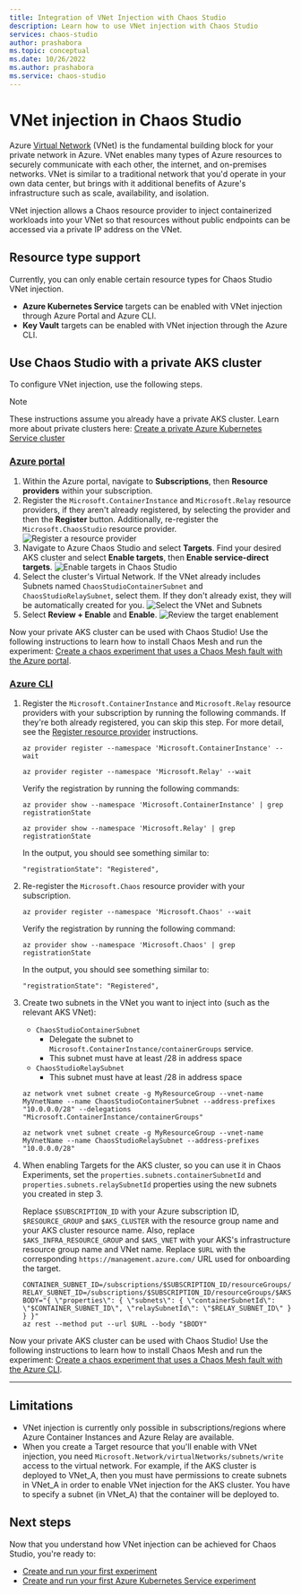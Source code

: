 ```yaml
---
title: Integration of VNet Injection with Chaos Studio
description: Learn how to use VNet injection with Chaos Studio
services: chaos-studio
author: prashabora
ms.topic: conceptual
ms.date: 10/26/2022
ms.author: prashabora
ms.service: chaos-studio
---
```

# VNet injection in Chaos Studio

Azure [Virtual Network](../virtual-network/virtual-networks-overview.md) (VNet) is the fundamental building block for your private network in Azure. VNet enables many types of Azure resources to securely communicate with each other, the internet, and on-premises networks. VNet is similar to a traditional network that you'd operate in your own data center, but brings with it additional benefits of Azure's infrastructure such as scale, availability, and isolation.

VNet injection allows a Chaos resource provider to inject containerized workloads into your VNet so that resources without public endpoints can be accessed via a private IP address on the VNet.

## Resource type support
Currently, you can only enable certain resource types for Chaos Studio VNet injection.
* **Azure Kubernetes Service** targets can be enabled with VNet injection through Azure Portal and Azure CLI.
* **Key Vault** targets can be enabled with VNet injection through the Azure CLI.

## Use Chaos Studio with a private AKS cluster

To configure VNet injection, use the following steps.

> [!NOTE]
> These instructions assume you already have a private AKS cluster. Learn more about private clusters here: [Create a private Azure Kubernetes Service cluster](../aks/private-clusters.md)

### [Azure portal](#tab/azure-portal)

1. Within the Azure portal, navigate to **Subscriptions**, then **Resource providers** within your subscription. 
1. Register the `Microsoft.ContainerInstance` and `Microsoft.Relay` resource providers, if they aren't already registered, by selecting the provider and then the **Register** button. Additionally, re-register the `Microsoft.ChaosStudio` resource provider.
![Register a resource provider](images/vnet-register-resource-provider.png)
1. Navigate to Azure Chaos Studio and select **Targets**. Find your desired AKS cluster and select **Enable targets**, then **Enable service-direct targets**.
![Enable targets in Chaos Studio](images/vnet-enable-targets.png)
1. Select the cluster's Virtual Network. If the VNet already includes Subnets named `ChaosStudioContainerSubnet` and `ChaosStudioRelaySubnet`, select them. If they don't already exist, they will be automatically created for you.
![Select the VNet and Subnets](images/vnet-select-subnets.png)
1. Select **Review + Enable** and **Enable**.
![Review the target enablement](images/vnet-review.png)

Now your private AKS cluster can be used with Chaos Studio! Use the following instructions to learn how to install Chaos Mesh and run the experiment: [Create a chaos experiment that uses a Chaos Mesh fault with the Azure portal](chaos-studio-tutorial-aks-portal.md).

### [Azure CLI](#tab/azure-cli)

1. Register the `Microsoft.ContainerInstance` and `Microsoft.Relay` resource providers with your subscription by running the following commands. If they're both already registered, you can skip this step. For more detail, see the [Register resource provider](../azure-resource-manager/management/resource-providers-and-types.md) instructions.

    ```azurecli
    az provider register --namespace 'Microsoft.ContainerInstance' --wait
    ```

    ```azurecli
    az provider register --namespace 'Microsoft.Relay' --wait
    ```

    Verify the registration by running the following commands:

    ```azurecli
    az provider show --namespace 'Microsoft.ContainerInstance' | grep registrationState
    ```

    ```azurecli
    az provider show --namespace 'Microsoft.Relay' | grep registrationState
    ```

    In the output, you should see something similar to:

    ```azurecli
    "registrationState": "Registered",
    ```

1. Re-register the `Microsoft.Chaos` resource provider with your subscription.

    ```azurecli
    az provider register --namespace 'Microsoft.Chaos' --wait
    ```

    Verify the registration by running the following command:

    ```azurecli
    az provider show --namespace 'Microsoft.Chaos' | grep registrationState
    ```

    In the output, you should see something similar to:

    ```azurecli
    "registrationState": "Registered",
    ```

1. Create two subnets in the VNet you want to inject into (such as the relevant AKS VNet):

    - `ChaosStudioContainerSubnet`
        - Delegate the subnet to `Microsoft.ContainerInstance/containerGroups` service.
        - This subnet must have at least /28 in address space
    - `ChaosStudioRelaySubnet`
        - This subnet must have at least /28 in address space
        
    ```azurecli
    az network vnet subnet create -g MyResourceGroup --vnet-name MyVnetName --name ChaosStudioContainerSubnet --address-prefixes "10.0.0.0/28" --delegations "Microsoft.ContainerInstance/containerGroups"
    ```
    ```azurecli
    az network vnet subnet create -g MyResourceGroup --vnet-name MyVnetName --name ChaosStudioRelaySubnet --address-prefixes "10.0.0.0/28"
    ```

1. When enabling Targets for the AKS cluster, so you can use it in Chaos Experiments, set the `properties.subnets.containerSubnetId` and `properties.subnets.relaySubnetId` properties using the new subnets you created in step 3.

    Replace `$SUBSCRIPTION_ID` with your Azure subscription ID, `$RESOURCE_GROUP` and `$AKS_CLUSTER` with the resource group name and your AKS cluster resource name. Also, replace `$AKS_INFRA_RESOURCE_GROUP` and `$AKS_VNET` with your AKS's infrastructure resource group name and VNet name. Replace `$URL` with the corresponding `https://management.azure.com/` URL used for onboarding the target.

    ```azurecli
    CONTAINER_SUBNET_ID=/subscriptions/$SUBSCRIPTION_ID/resourceGroups/$AKS_INFRA_RESOURCE_GROUP/providers/Microsoft.Network/virtualNetworks/$AKS_VNET/subnets/ChaosStudioContainerSubnet
    RELAY_SUBNET_ID=/subscriptions/$SUBSCRIPTION_ID/resourceGroups/$AKS_INFRA_RESOURCE_GROUP/providers/Microsoft.Network/virtualNetworks/$AKS_VNET/subnets/ChaosStudioRelaySubnet
    BODY="{ \"properties\": { \"subnets\": { \"containerSubnetId\": \"$CONTAINER_SUBNET_ID\", \"relaySubnetId\": \"$RELAY_SUBNET_ID\" } } }"
    az rest --method put --url $URL --body "$BODY"
    ```
    <!--
    After creating a Target resource with VNet injection enabled, the resource's properties will include:
    
    ```json
    {
      "properties": {
        "subnets": {
          "containerSubnetId": "/subscriptions/.../subnets/ChaosStudioContainerSubnet",
          "relaySubnetId": "/subscriptions/.../subnets/ChaosStudioRelaySubnet"
        }
      }
    }
    ```
    -->

Now your private AKS cluster can be used with Chaos Studio! Use the following instructions to learn how to install Chaos Mesh and run the experiment: [Create a chaos experiment that uses a Chaos Mesh fault with the Azure CLI](chaos-studio-tutorial-aks-cli.md).

---

## Limitations
* VNet injection is currently only possible in subscriptions/regions where Azure Container Instances and Azure Relay are available.
* When you create a Target resource that you'll enable with VNet injection, you need `Microsoft.Network/virtualNetworks/subnets/write` access to the virtual network. For example, if the AKS cluster is deployed to VNet_A, then you must have permissions to create subnets in VNet_A in order to enable VNet injection for the AKS cluster. You have to specify a subnet (in VNet_A) that the container will be deployed to.

<!--
![Target resource with VNet Injection](images/chaos-studio-rp-vnet-injection.png)
-->

## Next steps
Now that you understand how VNet injection can be achieved for Chaos Studio, you're ready to:
- [Create and run your first experiment](chaos-studio-tutorial-service-direct-portal.md)
- [Create and run your first Azure Kubernetes Service experiment](chaos-studio-tutorial-aks-portal.md)
